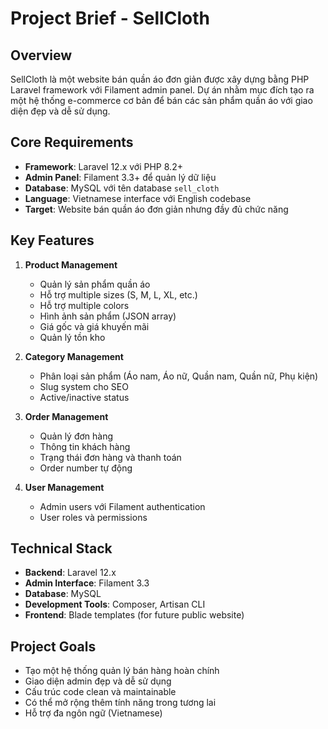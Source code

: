 # Project Brief - SellCloth

## Overview
SellCloth là một website bán quần áo đơn giản được xây dựng bằng PHP Laravel framework với Filament admin panel. Dự án nhằm mục đích tạo ra một hệ thống e-commerce cơ bản để bán các sản phẩm quần áo với giao diện đẹp và dễ sử dụng.

## Core Requirements
- **Framework**: Laravel 12.x với PHP 8.2+
- **Admin Panel**: Filament 3.3+ để quản lý dữ liệu
- **Database**: MySQL với tên database `sell_cloth`
- **Language**: Vietnamese interface với English codebase
- **Target**: Website bán quần áo đơn giản nhưng đầy đủ chức năng

## Key Features
1. **Product Management**
   - Quản lý sản phẩm quần áo
   - Hỗ trợ multiple sizes (S, M, L, XL, etc.)
   - Hỗ trợ multiple colors
   - Hình ảnh sản phẩm (JSON array)
   - Giá gốc và giá khuyến mãi
   - Quản lý tồn kho

2. **Category Management**
   - Phân loại sản phẩm (Áo nam, Áo nữ, Quần nam, Quần nữ, Phụ kiện)
   - Slug system cho SEO
   - Active/inactive status

3. **Order Management**
   - Quản lý đơn hàng
   - Thông tin khách hàng
   - Trạng thái đơn hàng và thanh toán
   - Order number tự động

4. **User Management**
   - Admin users với Filament authentication
   - User roles và permissions

## Technical Stack
- **Backend**: Laravel 12.x
- **Admin Interface**: Filament 3.3
- **Database**: MySQL
- **Development Tools**: Composer, Artisan CLI
- **Frontend**: Blade templates (for future public website)

## Project Goals
- Tạo một hệ thống quản lý bán hàng hoàn chính
- Giao diện admin đẹp và dễ sử dụng
- Cấu trúc code clean và maintainable
- Có thể mở rộng thêm tính năng trong tương lai
- Hỗ trợ đa ngôn ngữ (Vietnamese)
